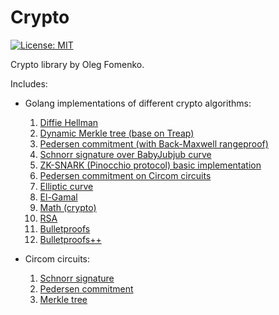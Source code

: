 # Crypto

[![License: MIT](https://img.shields.io/badge/License-MIT-yellow.svg)](https://opensource.org/licenses/MIT)

Crypto library by Oleg Fomenko.

Includes:

- Golang implementations of different crypto algorithms:
    1. [Diffie Hellman](./go/deffie-hellman)
    2. [Dynamic Merkle tree (base on Treap)](./go/dynamic-merkle)
    3. [Pedersen commitment (with Back-Maxwell rangeproof)](./go/pedersen)
    4. [Schnorr signature over BabyJubjub curve](./go/schnorr-bjj)
    5. [ZK-SNARK (Pinocchio protocol) basic implementation](./go/zk-snark)
    6. [Pedersen commitment on Circom circuits](./go/pedersen-circom)
    7. [Elliptic curve](./go/ec)
    8. [El-Gamal](./go/el-gamal)
    9. [Math (crypto)](./go/math)
    10. [RSA](./go/rsa) 
    11. [Bulletproofs](./go/bp)
    12. [Bulletproofs++](./go/bppp)


- Circom circuits:
    1. [Schnorr signature](./circuits/schnorr)
    2. [Pedersen commitment](./circuits/pedersen)
    3. [Merkle tree](./circuits/merkle)